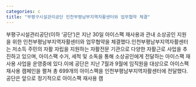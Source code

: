 ```yaml
---
categories: c
title: "부평구시설관리공단 인천부평남부지역자활센터와 업무협약 체결"
---
```

부평구시설관리공단(이하 ‘공단’)은 지난 30일 아이스팩 재사용과 관내 소상공인 지원을 위한 인천부평남부지역자활센터와 업무협약을 체결했다.인천부평남부지역자활센터는 저소득 주민의 자활 자립을 지원하는 자활전문 기관으로 다양한 자활근로 사업을 추진하고 있으며, 아이스팩 수거, 세척 및 소독을 통해 소상공인에게 전달하는 아이스팩 재사용 사업을 운영중에 있다.이에 공단은 지난 7월과 9월에 임직원을 대상으로 아이스팩 재사용 캠페인을 펼쳐 총 699개의 아이스팩을 인천부평남부지역자활센터에 전달했다.공단은 앞으로 정기적으로 아이스팩 재사용 캠